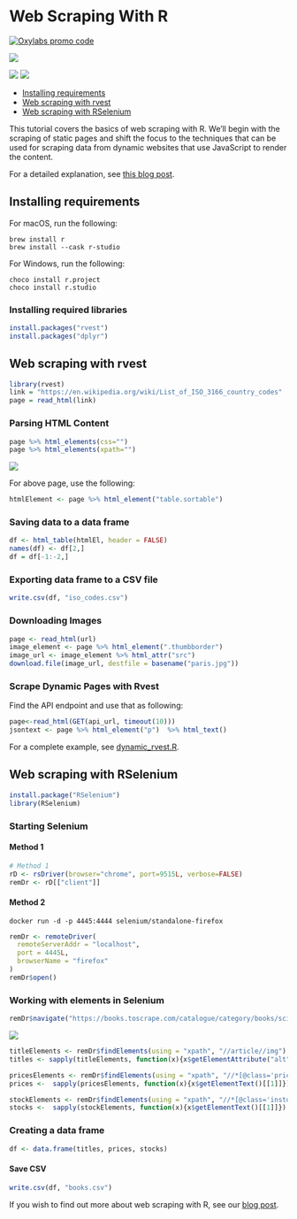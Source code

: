 # Web Scraping With R

[![Oxylabs promo code](https://user-images.githubusercontent.com/129506779/250792357-8289e25e-9c36-4dc0-a5e2-2706db797bb5.png)](https://oxylabs.go2cloud.org/aff_c?offer_id=7&aff_id=877&url_id=112)


[![](https://dcbadge.vercel.app/api/server/eWsVUJrnG5)](https://discord.gg/GbxmdGhZjq)

[<img src="https://img.shields.io/static/v1?label=&message=R&color=brightgreen" />](https://github.com/topics/r) [<img src="https://img.shields.io/static/v1?label=&message=Web%20Scraping&color=important" />](https://github.com/topics/web-scraping)

- [Installing requirements](#installing-requirements)
- [Web scraping with rvest](#web-scraping-with-rvest)
- [Web scraping with RSelenium](#web-scraping-with-rselenium)


This tutorial covers the basics of web scraping with R. We’ll begin with the scraping of static pages and shift the focus to the techniques that can be used for scraping data from dynamic websites that use JavaScript to render the content.

For a detailed explanation, see [this blog post](https://oxy.yt/1r8m). 

## Installing requirements

For macOS, run the following:

```shell
brew install r
brew install --cask r-studio

```

For Windows, run the following:

```batch
choco install r.project
choco install r.studio
```

### Installing required libraries

```R
install.packages("rvest")
install.packages("dplyr")
```

## Web scraping with rvest

```R
library(rvest)
link = "https://en.wikipedia.org/wiki/List_of_ISO_3166_country_codes"
page = read_html(link)

```

### Parsing HTML Content

```R
page %>% html_elements(css="")
page %>% html_elements(xpath="")
```



![](https://oxylabs.io/blog/images/2021/12/wiki_markup.png)

For above page, use the following:

```R
htmlElement <- page %>% html_element("table.sortable")
```

### Saving data to a data frame

```R
df <- html_table(htmlEl, header = FALSE)
names(df) <- df[2,]
df = df[-1:-2,]
```

### Exporting data frame to a CSV file

```R
write.csv(df, "iso_codes.csv")
```

### Downloading Images

```R
page <- read_html(url)
image_element <- page %>% html_element(".thumbborder")
image_url <- image_element %>% html_attr("src")
download.file(image_url, destfile = basename("paris.jpg"))
```

### Scrape Dynamic Pages with Rvest

Find the API endpoint and use that as following:
```R
page<-read_html(GET(api_url, timeout(10)))
jsontext <- page %>% html_element("p")  %>% html_text()
```
For a complete example, see [dynamic_rvest.R](src/dynamic_rvest.R).

## Web scraping with RSelenium

```R
install.package("RSelenium")
library(RSelenium)

```

### Starting Selenium

#### Method 1

```R
# Method 1
rD <- rsDriver(browser="chrome", port=9515L, verbose=FALSE)
remDr <- rD[["client"]]

```

#### Method 2

```shell
docker run -d -p 4445:4444 selenium/standalone-firefox
```

```R
remDr <- remoteDriver(
  remoteServerAddr = "localhost",
  port = 4445L,
  browserName = "firefox"
)
remDr$open()
```

### Working with elements in Selenium

```R
remDr$navigate("https://books.toscrape.com/catalogue/category/books/science-fiction_16")
```

![](https://oxylabs.io/blog/images/2021/12/book_title.png)

```R
titleElements <- remDr$findElements(using = "xpath", "//article//img")
titles <- sapply(titleElements, function(x){x$getElementAttribute("alt")[[1]]})

pricesElements <- remDr$findElements(using = "xpath", "//*[@class='price_color']")
prices <-  sapply(pricesElements, function(x){x$getElementText()[[1]]})

stockElements <- remDr$findElements(using = "xpath", "//*[@class='instock availability']")
stocks <-  sapply(stockElements, function(x){x$getElementText()[[1]]})

```

### Creating a data frame

```R
df <- data.frame(titles, prices, stocks)
```

#### Save CSV

```R
write.csv(df, "books.csv")
```

If you wish to find out more about web scraping with R, see our [blog post](https://oxy.yt/1r8m).
